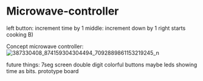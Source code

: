 # Microwave-controller

left button: increment time by 1
middle: increment down by 1
right starts cooking B)

Concept microwave controller:
![387330408_874159304304494_7092889861153219245_n](https://github.com/kacpikoks11/Microwave-controller/assets/94633688/7e954558-01a0-4ce2-84e3-851fad437402)

future things:
7seg screen double digit
colorful buttons
maybe leds showing time as bits.
prototype board
